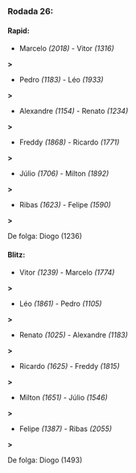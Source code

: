 ### Rodada 26:

#### Rapid:

* Marcelo *(2018)*     -     Vitor *(1316)*

 **>** 
* Pedro *(1183)*     -     Léo *(1933)*

 **>** 
* Alexandre *(1154)*     -     Renato *(1234)*

 **>** 
* Freddy *(1868)*     -     Ricardo *(1771)*

 **>** 
* Júlio *(1706)*     -     Milton *(1892)*

 **>** 
* Ribas *(1623)*     -     Felipe *(1590)*

 **>** 

De folga: Diogo (1236)

#### Blitz:

* Vitor *(1239)*     -     Marcelo *(1774)*

 **>** 
* Léo *(1861)*     -     Pedro *(1105)*

 **>** 
* Renato *(1025)*     -     Alexandre *(1183)*

 **>** 
* Ricardo *(1625)*     -     Freddy *(1815)*

 **>** 
* Milton *(1651)*     -     Júlio *(1546)*

 **>** 
* Felipe *(1387)*     -     Ribas *(2055)*

 **>** 

De folga: Diogo (1493)

